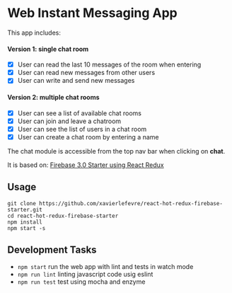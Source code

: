 
# Web Instant Messaging App

This app includes:

#### Version 1: single chat room
- [x] User can read the last 10 messages of the room when entering
- [x] User can read new messages from other users
- [x] User can write and send new messages

#### Version 2: multiple chat rooms
- [x] User can see a list of available chat rooms
- [x] User can join and leave a chatroom
- [x] User can see the list of users in a chat room
- [x] User can create a chat room by entering a name

The chat module is accessible from the top nav bar when clicking on **chat**.

It is based on: [Firebase 3.0 Starter using React Redux](https://github.com/douglascorrea/react-hot-redux-firebase-starter)

## Usage

```
git clone https://github.com/xavierlefevre/react-hot-redux-firebase-starter.git
cd react-hot-redux-firebase-starter
npm install
npm start -s
```

## Development Tasks

- `npm start` run the web app with lint and tests in watch mode
- `npm run lint` linting javascript code usig eslint
- `npm run test` test using mocha and enzyme
